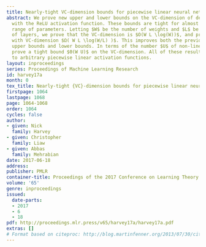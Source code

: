 ```yaml
---
title: Nearly-tight VC-dimension bounds for piecewise linear neural networks
abstract: We prove new upper and lower bounds on the VC-dimension of deep neural networks
  with the ReLU activation function. These bounds are tight for almost the entire
  range of parameters. Letting $W$ be the number of weights and $L$ be the number
  of layers, we prove that the VC-dimension is $O(W L \log(W))$, and provide examples
  with VC-dimension $Ω( W L \log(W/L) )$. This improves both the previously known
  upper bounds and lower bounds. In terms of the number $U$ of non-linear units, we
  prove a tight bound $Θ(W U)$ on the VC-dimension. All of these results generalize
  to arbitrary piecewise linear activation functions.
layout: inproceedings
series: Proceedings of Machine Learning Research
id: harvey17a
month: 0
tex_title: Nearly-tight {VC}-dimension bounds for piecewise linear neural networks
firstpage: 1064
lastpage: 1068
page: 1064-1068
order: 1064
cycles: false
author:
- given: Nick
  family: Harvey
- given: Christopher
  family: Liaw
- given: Abbas
  family: Mehrabian
date: 2017-06-18
address: 
publisher: PMLR
container-title: Proceedings of the 2017 Conference on Learning Theory
volume: '65'
genre: inproceedings
issued:
  date-parts:
  - 2017
  - 6
  - 18
pdf: http://proceedings.mlr.press/v65/harvey17a/harvey17a.pdf
extras: []
# Format based on citeproc: http://blog.martinfenner.org/2013/07/30/citeproc-yaml-for-bibliographies/
---
```

